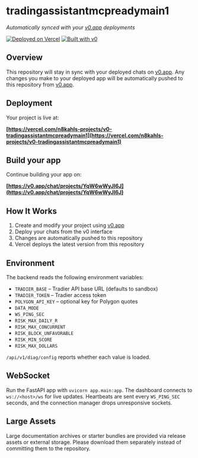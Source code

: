 # tradingassistantmcpreadymain1

*Automatically synced with your [v0.app](https://v0.app) deployments*

[![Deployed on Vercel](https://img.shields.io/badge/Deployed%20on-Vercel-black?style=for-the-badge&logo=vercel)](https://vercel.com/n8kahls-projects/v0-tradingassistantmcpreadymain1)
[![Built with v0](https://img.shields.io/badge/Built%20with-v0.app-black?style=for-the-badge)](https://v0.app/chat/projects/YqW6wWyJI6J)

## Overview

This repository will stay in sync with your deployed chats on [v0.app](https://v0.app).
Any changes you make to your deployed app will be automatically pushed to this repository from [v0.app](https://v0.app).

## Deployment

Your project is live at:

**[https://vercel.com/n8kahls-projects/v0-tradingassistantmcpreadymain1](https://vercel.com/n8kahls-projects/v0-tradingassistantmcpreadymain1)**

## Build your app

Continue building your app on:

**[https://v0.app/chat/projects/YqW6wWyJI6J](https://v0.app/chat/projects/YqW6wWyJI6J)**

## How It Works

1. Create and modify your project using [v0.app](https://v0.app)
2. Deploy your chats from the v0 interface
3. Changes are automatically pushed to this repository
4. Vercel deploys the latest version from this repository

## Environment

The backend reads the following environment variables:

- `TRADIER_BASE` – Tradier API base URL (defaults to sandbox)
- `TRADIER_TOKEN` – Tradier access token
- `POLYGON_API_KEY` – optional key for Polygon quotes
- `DATA_MODE`
- `WS_PING_SEC`
- `RISK_MAX_DAILY_R`
- `RISK_MAX_CONCURRENT`
- `RISK_BLOCK_UNFAVORABLE`
- `RISK_MIN_SCORE`
- `RISK_MAX_DOLLARS`

`/api/v1/diag/config` reports whether each value is loaded.

## WebSocket

Run the FastAPI app with `uvicorn app.main:app`. The dashboard connects to
`ws://<host>/ws` for live updates. Heartbeats are sent every `WS_PING_SEC`
seconds, and the connection manager drops unresponsive sockets.
## Large Assets

Large documentation archives or starter bundles are provided via release assets or external storage. Please download them separately instead of committing them to the repository.

